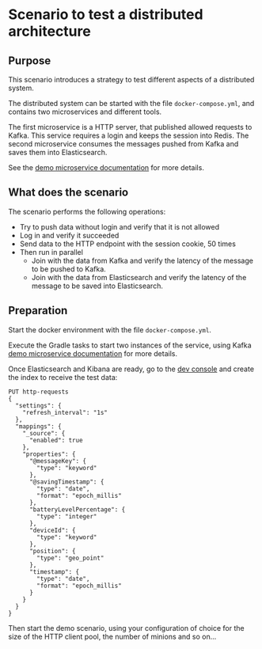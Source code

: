 # Scenario to test a distributed architecture

## Purpose

This scenario introduces a strategy to test different aspects of a distributed system.

The distributed system can be started with the file `docker-compose.yml`, and contains two microservices and different
tools.

The first microservice is a HTTP server, that published allowed requests to Kafka. This service requires a login and
keeps the session into Redis. The second microservice consumes the messages pushed from Kafka and saves them into
Elasticsearch.

See the [demo microservice documentation](../demo-microservice/README.md) for more details.

## What does the scenario

The scenario performs the following operations:

* Try to push data without login and verify that it is not allowed
* Log in and verify it succeeded
* Send data to the HTTP endpoint with the session cookie, 50 times
* Then run in parallel
    * Join with the data from Kafka and verify the latency of the message to be pushed to Kafka.
    * Join with the data from Elasticsearch and verify the latency of the message to be saved into Elasticsearch.

## Preparation

Start the docker environment with the file `docker-compose.yml`.

Execute the Gradle tasks to start two instances of the service, using
Kafka  [demo microservice documentation](../demo-microservice/README.md#gradle-tasks-to-run-the-server) for more
details.

Once Elasticsearch and Kibana are ready, go to the [dev console](http://localhost:5601/app/dev_tools#/console) and
create the index to receive the test data:

```
PUT http-requests
{
  "settings": {
    "refresh_interval": "1s"
  },
  "mappings": {
    "_source": {
      "enabled": true
    },
    "properties": {
      "@messageKey": {
        "type": "keyword"
      },
      "@savingTimestamp": {
        "type": "date",
        "format": "epoch_millis"
      },
      "batteryLevelPercentage": {
        "type": "integer"
      },
      "deviceId": {
        "type": "keyword"
      },
      "position": {
        "type": "geo_point"
      },
      "timestamp": {
        "type": "date",
        "format": "epoch_millis"
      }
    }
  }
}
```

Then start the demo scenario, using your configuration of choice for the size of the HTTP client pool, the number of
minions and so on...
